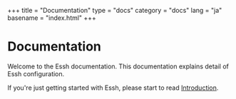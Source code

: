 +++
title = "Documentation"
type = "docs"
category = "docs"
lang = "ja"
basename = "index.html"
+++

# Documentation

Welcome to the Essh documentation. This documentation explains detail of Essh configuration.

If you're just getting started with Essh, please start to read [Introduction](/intro/ja/index.html).
